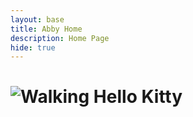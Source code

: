 ```yaml
---
layout: base
title: Abby Home  
description: Home Page
hide: true
---
```



# ![Walking Hello Kitty](https://media.tenor.com/woNAwogKnywAAAAj/hello-kitty.gif)
